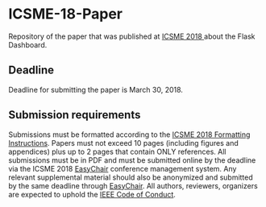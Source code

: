 
# ICSME-18-Paper
Repository of the paper that was published at [ICSME 2018 ](http://icsme2018.github.io/) about the Flask Dashboard.

## Deadline
Deadline for submitting the paper is March 30, 2018.

## Submission requirements
Submissions must be formatted according to the [ICSME 2018 Formatting Instructions](https://icsme2018.github.io/cfp/formatting-instructions.html). 
Papers must not exceed 10 pages (including figures and appendices) plus up to 2 pages that contain ONLY references. 
All submissions must be in PDF and must be submitted online by the deadline via the ICSME 2018 [EasyChair](https://easychair.org/conferences/?conf=icsme2018) conference management system. 
Any relevant supplemental material should also be anonymized and submitted by the same deadline through [EasyChair](https://easychair.org/conferences/?conf=icsme2018). 
All authors, reviewers, organizers are expected to uphold the [IEEE Code of Conduct](https://www.ieee.org/about/ieee_code_of_conduct.pdf).
